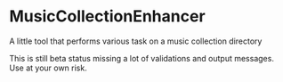MusicCollectionEnhancer
=======================

A little tool that performs various task on a music collection directory

This is still beta status missing a lot of validations and output messages. Use at your own risk.
